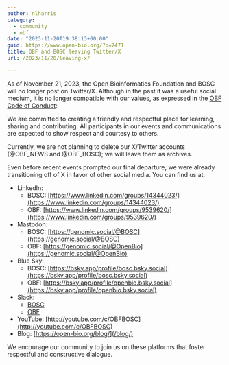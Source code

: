 ```yaml
---
author: nlharris
category:
  - community
  - obf
date: "2023-11-20T19:38:13+00:00"
guid: https://www.open-bio.org/?p=7471
title: OBF and BOSC leaving Twitter/X
url: /2023/11/20/leaving-x/

---
```

As of November 21, 2023, the Open Bioinformatics Foundation and BOSC will no longer post on Twitter/X. Although in the past it was a useful social medium, it is no longer compatible with our values, as expressed in the [OBF Code of Conduct](https://github.com/OBF/obf-docs/blob/master/code-of-conduct/CODE_OF_CONDUCT.md):

<div class="well">

We are committed to creating a friendly and respectful place for learning, sharing and contributing. All participants in our events and communications are expected to show respect and courtesy to others.

</div>

Currently, we are not planning to delete our X/Twitter accounts (@OBF\_NEWS and @OBF\_BOSC); we will leave them as archives.

Even before recent events prompted our final departure, we were already transitioning off of X in favor of other social media. You can find us at:

- LinkedIn:
  - BOSC: [https://www.linkedin.com/groups/14344023/](https://www.linkedin.com/groups/14344023/)
  - OBF: [https://www.linkedin.com/groups/9539620/](https://www.linkedin.com/groups/9539620/)
- Mastodon:
  - BOSC: [https://genomic.social/@BOSC](https://genomic.social/@BOSC)
  - OBF: [https://genomic.social/@OpenBio](https://genomic.social/@OpenBio)
- Blue Sky:
  - BOSC: [https://bsky.app/profile/bosc.bsky.social](https://bsky.app/profile/bosc.bsky.social)
  - OBF: [https://bsky.app/profile/openbio.bsky.social](https://bsky.app/profile/openbio.bsky.social)
- Slack:
  - [BOSC](https://obf-bosc.slack.com/join/shared_invite/zt-n5ur1gsj-z2C~69_4lYTFPg5tbWA8Ew#/shared-invite/email)
  - [OBF](https://open-bio.slack.com/join/shared_invite/zt-1pnswao9y-8igcckVxBXhQHCMweHt_NA#/shared-invite/email)
- YouTube: [http://youtube.com/c/OBFBOSC](http://youtube.com/c/OBFBOSC)
- Blog: [https://open-bio.org/blog/](/blog/)

We encourage our community to join us on these platforms that foster respectful and constructive dialogue.
